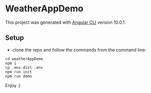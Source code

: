 # WeatherAppDemo

This project was generated with [Angular CLI](https://github.com/angular/angular-cli) version 10.0.1.

## Setup

- clone the repo and follow the commands from the command line:

```
cd weatherAppDemo
npm i
cp .env.dist .env
npm run init
npm run demo
```

Enjoy :)
